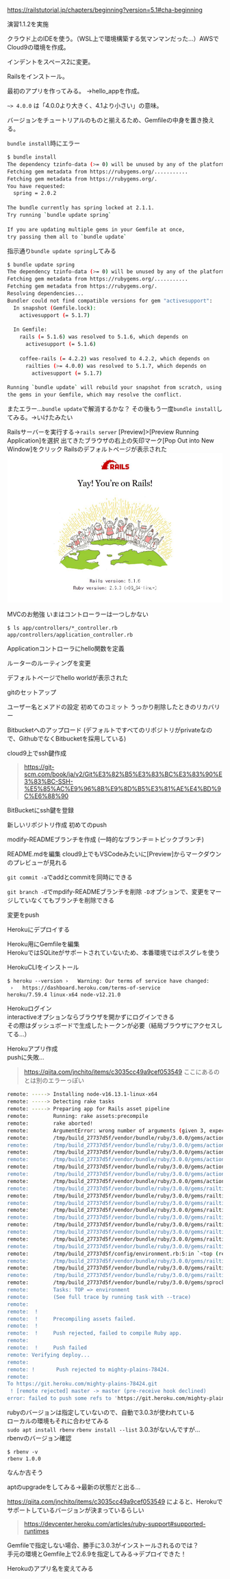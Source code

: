 https://railstutorial.jp/chapters/beginning?version=5.1#cha-beginning

演習1.1.2を実施

クラウド上のIDEを使う。（WSL上で環境構築する気マンマンだった…）AWSでCloud9の環境を作成。

インデントをスペース2に変更。

Railsをインストール。

最初のアプリを作ってみる。
→hello_appを作成。

`~> 4.0.0` は「4.0.0より大きく、4.1より小さい」の意味。

バージョンをチュートリアルのものと揃えるため、Gemfileの中身を置き換える。

`bundle install`時にエラー

```bash
$ bundle install
The dependency tzinfo-data (>= 0) will be unused by any of the platforms Bundler is installing for. Bundler is installing for ruby but the dependency is only for x86-mingw32, x86-mswin32, x64-mingw32, java. To add those platforms to the bundle, run `bundle lock --add-platform x86-mingw32 x86-mswin32 x64-mingw32 java`.
Fetching gem metadata from https://rubygems.org/...........
Fetching gem metadata from https://rubygems.org/.
You have requested:
  spring = 2.0.2

The bundle currently has spring locked at 2.1.1.
Try running `bundle update spring`

If you are updating multiple gems in your Gemfile at once,
try passing them all to `bundle update`
```

指示通り`bundle update spring`してみる

```bash
$ bundle update spring
The dependency tzinfo-data (>= 0) will be unused by any of the platforms Bundler is installing for. Bundler is installing for ruby but the dependency is only for x86-mingw32, x86-mswin32, x64-mingw32, java. To add those platforms to the bundle, run `bundle lock --add-platform x86-mingw32 x86-mswin32 x64-mingw32 java`.
Fetching gem metadata from https://rubygems.org/...........
Fetching gem metadata from https://rubygems.org/.
Resolving dependencies...
Bundler could not find compatible versions for gem "activesupport":
  In snapshot (Gemfile.lock):
    activesupport (= 5.1.7)

  In Gemfile:
    rails (= 5.1.6) was resolved to 5.1.6, which depends on
      activesupport (= 5.1.6)

    coffee-rails (= 4.2.2) was resolved to 4.2.2, which depends on
      railties (>= 4.0.0) was resolved to 5.1.7, which depends on
        activesupport (= 5.1.7)

Running `bundle update` will rebuild your snapshot from scratch, using only
the gems in your Gemfile, which may resolve the conflict.
```

またエラー…`bundle update`で解消するかな？
その後もう一度`bundle install`してみる。→いけたみたい

Railsサーバーを実行する→`rails server`
[Preview]>[Preview Running Application]を選択
出てきたブラウザの右上の矢印マーク[Pop Out into New Window]をクリック
Railsのデフォルトページが表示された
![](rails_default.JPG)

MVCのお勉強
いまはコントローラーは一つしかない
```
$ ls app/controllers/*_controller.rb
app/controllers/application_controller.rb
```

Applicationコントローラにhello関数を定義

ルーターのルーティングを変更

デフォルトページでhello worldが表示された

gitのセットアップ

ユーザー名とメアドの設定
初めてのコミット
うっかり削除したときのリカバリー

Bitbucketへのアップロード
(デフォルトですべてのリポジトリがprivateなので、GithubでなくBitbucketを採用している)

cloud9上でssh鍵作成
> https://git-scm.com/book/ja/v2/Git%E3%82%B5%E3%83%BC%E3%83%90%E3%83%BC-SSH-%E5%85%AC%E9%96%8B%E9%8D%B5%E3%81%AE%E4%BD%9C%E6%88%90

BitBucketにssh鍵を登録

新しいリポジトリ作成
初めてのpush

modify-READMEブランチを作成
(一時的なブランチ＝トピックブランチ)

README.mdを編集
cloud9上でもVSCodeみたいに[Preview]からマークダウンのプレビューが見れる

`git commit -a`でaddとcommitを同時にできる

`git branch -d`でmpdify-READMEブランチを削除
`-D`オプションで、変更をマージしていなくてもブランチを削除できる

変更をpush

Herokuにデプロイする

Heroku用にGemfileを編集  
HerokuではSQLiteがサポートされていないため、本番環境ではポスグレを使う

HerokuCLIをインストール
```
$ heroku --version ›   Warning: Our terms of service have changed: 
 ›   https://dashboard.heroku.com/terms-of-service
heroku/7.59.4 linux-x64 node-v12.21.0
```

Herokuログイン  
interactiveオプションならブラウザを開かずにログインできる  
その際はダッシュボードで生成したトークンが必要（結局ブラウザにアクセスしてる…）

Herokuアプリ作成  
pushに失敗…
> https://qiita.com/jnchito/items/c3035cc49a9cef053549
ここにあるのとは別のエラーっぽい
```bash
remote: -----> Installing node-v16.13.1-linux-x64
remote: -----> Detecting rake tasks
remote: -----> Preparing app for Rails asset pipeline
remote:        Running: rake assets:precompile
remote:        rake aborted!
remote:        ArgumentError: wrong number of arguments (given 3, expected 2)
remote:        /tmp/build_27737d5f/vendor/bundle/ruby/3.0.0/gems/actionpack-5.1.6/lib/action_dispatch/middleware/static.rb:109:in `initialize'
remote:        /tmp/build_27737d5f/vendor/bundle/ruby/3.0.0/gems/actionpack-5.1.6/lib/action_dispatch/middleware/stack.rb:35:in `new'
remote:        /tmp/build_27737d5f/vendor/bundle/ruby/3.0.0/gems/actionpack-5.1.6/lib/action_dispatch/middleware/stack.rb:35:in `build'
remote:        /tmp/build_27737d5f/vendor/bundle/ruby/3.0.0/gems/actionpack-5.1.6/lib/action_dispatch/middleware/stack.rb:99:in `block in build'
remote:        /tmp/build_27737d5f/vendor/bundle/ruby/3.0.0/gems/actionpack-5.1.6/lib/action_dispatch/middleware/stack.rb:99:in `each'
remote:        /tmp/build_27737d5f/vendor/bundle/ruby/3.0.0/gems/actionpack-5.1.6/lib/action_dispatch/middleware/stack.rb:99:in `inject'
remote:        /tmp/build_27737d5f/vendor/bundle/ruby/3.0.0/gems/actionpack-5.1.6/lib/action_dispatch/middleware/stack.rb:99:in `build'
remote:        /tmp/build_27737d5f/vendor/bundle/ruby/3.0.0/gems/railties-5.1.6/lib/rails/engine.rb:508:in `block in app'
remote:        /tmp/build_27737d5f/vendor/bundle/ruby/3.0.0/gems/railties-5.1.6/lib/rails/engine.rb:504:in `synchronize'
remote:        /tmp/build_27737d5f/vendor/bundle/ruby/3.0.0/gems/railties-5.1.6/lib/rails/engine.rb:504:in `app'
remote:        /tmp/build_27737d5f/vendor/bundle/ruby/3.0.0/gems/railties-5.1.6/lib/rails/application/finisher.rb:45:in `block in <module:Finisher>'
remote:        /tmp/build_27737d5f/vendor/bundle/ruby/3.0.0/gems/railties-5.1.6/lib/rails/initializable.rb:30:in `instance_exec'
remote:        /tmp/build_27737d5f/vendor/bundle/ruby/3.0.0/gems/railties-5.1.6/lib/rails/initializable.rb:30:in `run'
remote:        /tmp/build_27737d5f/vendor/bundle/ruby/3.0.0/gems/railties-5.1.6/lib/rails/initializable.rb:59:in `block in run_initializers'
remote:        /tmp/build_27737d5f/vendor/bundle/ruby/3.0.0/gems/railties-5.1.6/lib/rails/initializable.rb:58:in `run_initializers'
remote:        /tmp/build_27737d5f/vendor/bundle/ruby/3.0.0/gems/railties-5.1.6/lib/rails/application.rb:353:in `initialize!'
remote:        /tmp/build_27737d5f/config/environment.rb:5:in `<top (required)>'
remote:        /tmp/build_27737d5f/vendor/bundle/ruby/3.0.0/gems/railties-5.1.6/lib/rails/application.rb:329:in `require'
remote:        /tmp/build_27737d5f/vendor/bundle/ruby/3.0.0/gems/railties-5.1.6/lib/rails/application.rb:329:in `require_environment!'
remote:        /tmp/build_27737d5f/vendor/bundle/ruby/3.0.0/gems/railties-5.1.6/lib/rails/application.rb:445:in `block in run_tasks_blocks'
remote:        /tmp/build_27737d5f/vendor/bundle/ruby/3.0.0/gems/sprockets-rails-3.2.2/lib/sprockets/rails/task.rb:61:in `block (2 levels) in define'
remote:        Tasks: TOP => environment
remote:        (See full trace by running task with --trace)
remote: 
remote:  !
remote:  !     Precompiling assets failed.
remote:  !
remote:  !     Push rejected, failed to compile Ruby app.
remote: 
remote:  !     Push failed
remote: Verifying deploy...
remote: 
remote: !       Push rejected to mighty-plains-78424.
remote: 
To https://git.heroku.com/mighty-plains-78424.git
 ! [remote rejected] master -> master (pre-receive hook declined)
error: failed to push some refs to 'https://git.heroku.com/mighty-plains-78424.git'
```

rubyのバージョンは指定していないので、自動で3.0.3が使われている  
ローカルの環境もそれに合わせてみる  
`sudo apt install rbenv`
`rbenv install --list`
3.0.3がないんですが…  
rbenvのバージョン確認
```
$ rbenv -v
rbenv 1.0.0
```
なんか古そう

aptのupgradeをしてみる→最新の状態だと出る…


https://qiita.com/jnchito/items/c3035cc49a9cef053549 によると、Herokuでサポートしているバージョンが決まっているらしい
> https://devcenter.heroku.com/articles/ruby-support#supported-runtimes

Gemfileで指定しない場合、勝手に3.0.3がインストールされるのでは？  
手元の環境とGemfile上で2.6.9を指定してみる→デプロイできた！

Herokuのアプリ名を変えてみる

